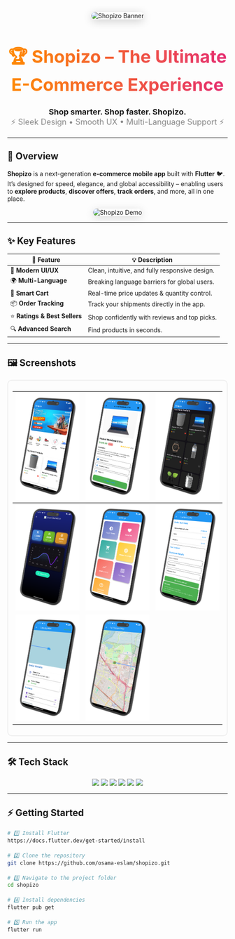 <!-- Banner -->
<p align="center">
  <img src="" 
       alt="Shopizo Banner" 
       width="180" 
       style="border-radius: 12px; box-shadow: 0 4px 20px rgba(0,0,0,0.2);" />
</p>

<h1 align="center" style="font-size: 40px; background: linear-gradient(90deg, #ff8a00, #e52e71); -webkit-background-clip: text; color: transparent; font-weight: bold;">
🏆 Shopizo – The Ultimate E-Commerce Experience
</h1>

<p align="center" style="font-size: 18px;">
  <b>Shop smarter. Shop faster. Shopizo.</b><br>
  <span style="color: #888;">⚡ Sleek Design • Smooth UX • Multi-Language Support ⚡</span>
</p>

---

## 🚀 Overview

**Shopizo** is a next-generation **e-commerce mobile app** built with **Flutter** 🐦.  
It’s designed for speed, elegance, and global accessibility – enabling users to **explore products**, **discover offers**, **track orders**, and more, all in one place.

<p align="center">
  <img src="assets/image/readme/demo.gif" 
       alt="Shopizo Demo" 
       width="200" 
       style="border-radius: 12px; box-shadow: 0 4px 20px rgba(0,0,0,0.15);" />
</p>

---

## ✨ Key Features

| 🌟 Feature | 💡 Description |
|-----------|----------|
| 🎯 **Modern UI/UX** | Clean, intuitive, and fully responsive design. |
| 🌍 **Multi-Language** | Breaking language barriers for global users. |
| 🛒 **Smart Cart** | Real-time price updates & quantity control. |
| 📦 **Order Tracking** | Track your shipments directly in the app. |
| ⭐ **Ratings & Best Sellers** | Shop confidently with reviews and top picks. |
| 🔍 **Advanced Search** | Find products in seconds. |

---

## 🖼 Screenshots

<div align="center" style="border: 2px solid #eee; border-radius: 10px; padding: 10px;">
  
| ![](assets/image/readme/1.png) | ![](assets/image/readme/2.png) | ![](assets/image/readme/3.png) |
|---|---|---|
| ![](assets/image/readme/4.png) | ![](assets/image/readme/5.png) | ![](assets/image/readme/6.png) |
| ![](assets/image/readme/7.png) | ![](assets/image/readme/8.png) |   |

</div>

---

## 🛠 Tech Stack

<p align="center">
  <img src="https://img.shields.io/badge/Flutter-02569B?logo=flutter&logoColor=white&style=for-the-badge" />
  <img src="https://img.shields.io/badge/Dart-0175C2?logo=dart&logoColor=white&style=for-the-badge" />
  <img src="https://img.shields.io/badge/Provider-FFC107?style=for-the-badge" />
  <img src="https://img.shields.io/badge/BLoC-0052CC?style=for-the-badge" />
  <img src="https://img.shields.io/badge/SharedPreferences-4CAF50?style=for-the-badge" />
  <img src="https://img.shields.io/badge/HTTP%20API-FF5722?style=for-the-badge" />
</p>

---

## ⚡ Getting Started

```bash
# 1️⃣ Install Flutter
https://docs.flutter.dev/get-started/install

# 2️⃣ Clone the repository
git clone https://github.com/osama-eslam/shopizo.git

# 3️⃣ Navigate to the project folder
cd shopizo

# 4️⃣ Install dependencies
flutter pub get

# 5️⃣ Run the app
flutter run

